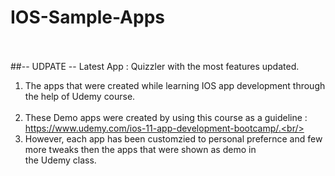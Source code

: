 # IOS-Sample-Apps
<br/><br/>
##-- UDPATE --
Latest App : Quizzler with the most features updated.

1) The apps that were created while learning IOS app development through the help of Udemy course.<br/><br/>
2) These Demo apps were created by using this course as a guideline : https://www.udemy.com/ios-11-app-development-bootcamp/.<br/><br/>
3) However, each app has been customzied to personal prefernce and few more tweaks then the apps that were shown as demo in  <br/>    the Udemy class.<br/><br/>

